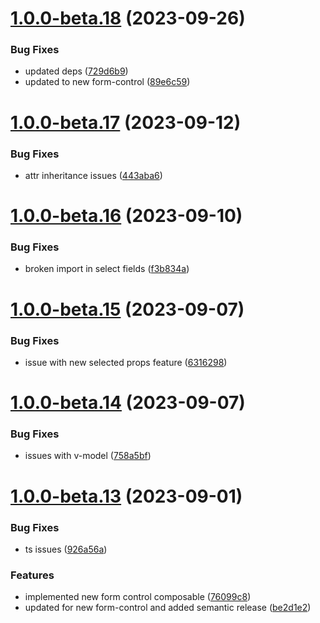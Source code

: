 # [1.0.0-beta.18](https://github.com/vue-interface/select-field/compare/v1.0.0-beta.17...v1.0.0-beta.18) (2023-09-26)


### Bug Fixes

* updated deps ([729d6b9](https://github.com/vue-interface/select-field/commit/729d6b99a8be880c8edd6fe42f9b2ad5f4adcb79))
* updated to new form-control ([89e6c59](https://github.com/vue-interface/select-field/commit/89e6c593a903ab5b43a240aa772d9b6720f466b9))

# [1.0.0-beta.17](https://github.com/vue-interface/select-field/compare/v1.0.0-beta.16...v1.0.0-beta.17) (2023-09-12)


### Bug Fixes

* attr inheritance issues ([443aba6](https://github.com/vue-interface/select-field/commit/443aba6328362f61222d992fc96968cd332cd0a6))

# [1.0.0-beta.16](https://github.com/vue-interface/select-field/compare/v1.0.0-beta.15...v1.0.0-beta.16) (2023-09-10)


### Bug Fixes

* broken import in select fields ([f3b834a](https://github.com/vue-interface/select-field/commit/f3b834a4984d38b044b5a3eec44cd91e684fd1ad))

# [1.0.0-beta.15](https://github.com/vue-interface/select-field/compare/v1.0.0-beta.14...v1.0.0-beta.15) (2023-09-07)


### Bug Fixes

* issue with new selected props feature ([6316298](https://github.com/vue-interface/select-field/commit/63162987850769733e650543bfe9c14d96a46a53))

# [1.0.0-beta.14](https://github.com/vue-interface/select-field/compare/v1.0.0-beta.13...v1.0.0-beta.14) (2023-09-07)


### Bug Fixes

* issues with v-model ([758a5bf](https://github.com/vue-interface/select-field/commit/758a5bff5ae1215d34620063c2729fb854603fba))

# [1.0.0-beta.13](https://github.com/vue-interface/select-field/compare/v1.0.0-beta.12...v1.0.0-beta.13) (2023-09-01)


### Bug Fixes

* ts issues ([926a56a](https://github.com/vue-interface/select-field/commit/926a56a3de2c81b232e4183793c66de6d50de097))


### Features

* implemented new form control composable ([76099c8](https://github.com/vue-interface/select-field/commit/76099c837ad066e3d438ce8b7b6ff16600b555e0))
* updated for new form-control and added semantic release ([be2d1e2](https://github.com/vue-interface/select-field/commit/be2d1e20e7dda4b51e88a8f8e0e902ec0d36a656))
